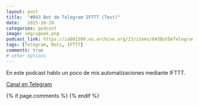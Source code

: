 ```yaml
---
layout: post
title:  "#043 Bot de Telegram IFTTT (Test)"
date:   2015-10-20
categories: podcast
image: img/ugeek.png
podcast_link: https://ia801509.us.archive.org/23/items/043BotDeTelegramDeIFTTT/%23043%20Bot%20de%20Telegram%20de%20IFTTT.mp3
tags: [Telegram, Bots, IFTTT]
comments: true
# other options
---
```



En este podcast hablo un poco de mis automatizaciones mediante IFTTT.

[Canal en Telegram](https://t.me/uGeek)

{% if page.comments %} {% endif %}
